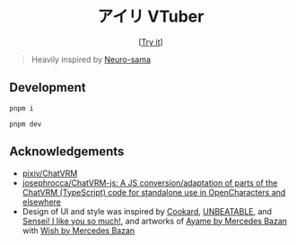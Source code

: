 <h1 align="center">アイリ VTuber</h1>

<p align="center">
  [<a href="https://airi.ayaka.io">Try it</a>]
</p>

> Heavily inspired by [Neuro-sama](https://www.youtube.com/@Neurosama)

## Development

```shell
pnpm i
```

```shell
pnpm dev
```

## Acknowledgements

- [pixiv/ChatVRM](https://github.com/pixiv/ChatVRM)
- [josephrocca/ChatVRM-js: A JS conversion/adaptation of parts of the ChatVRM (TypeScript) code for standalone use in OpenCharacters and elsewhere](https://github.com/josephrocca/ChatVRM-js)
- Design of UI and style was inspired by [Cookard](https://store.steampowered.com/app/2919650/Cookard/), [UNBEATABLE](https://store.steampowered.com/app/2240620/UNBEATABLE/), and [Sensei! I like you so much!](https://store.steampowered.com/app/2957700/_/), and artworks of [Ayame by Mercedes Bazan](https://dribbble.com/shots/22157656-Ayame) with [Wish by Mercedes Bazan](https://dribbble.com/shots/24501019-Wish)
